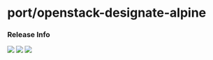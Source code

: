 # port/openstack-designate-alpine

### Release Info
[![](https://images.microbadger.com/badges/version/port/openstack-designate-alpine.svg)](http://microbadger.com/images/port/openstack-designate-alpine "Image info @ microbadger.com")
[![](https://images.microbadger.com/badges/image/port/openstack-designate-alpine.svg)](http://microbadger.com/images/port/openstack-designate-alpine "Image info @ microbadger.com")
[![](https://images.microbadger.com/badges/commit/port/openstack-designate-alpine.svg)](http://microbadger.com/images/port/openstack-designate-alpine "Image info @ microbadger.com")
